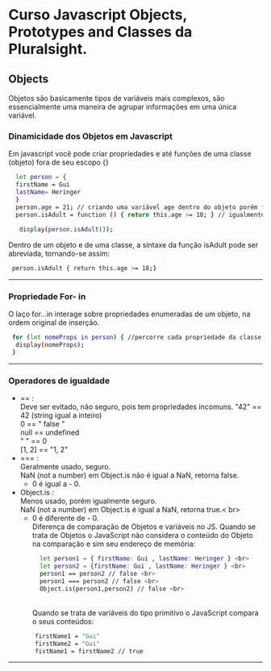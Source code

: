 #  Curso Javascript Objects, Prototypes and Classes da Pluralsight.

## Objects
Objetos são basicamente tipos de variáveis mais complexos, são essencialmente uma maneira de agrupar informações em uma única variável.

### Dinamicidade dos Objetos em Javascript
Em javascript você pode criar propriedades e até funções de uma classe (objeto) fora de seu escopo {}

``` bash
  let person = {
  firstName = Gui
  lastName= Heringer
  }
  person.age = 21; // criando uma variável age dentro do objeto porém fora do escopo
  person.isAdult = function () { return this.age >= 18; } // igualmente criando a função isAdult()
  
   display(person.isAdult());
  ```
 Dentro de um objeto e de uma classe, a sintaxe da função isAdult pode ser abreviada, tornando-se assim:
 ``` bash
  person.isAdult { return this.age >= 18;}
 ```
 ------------------------------------------
 ### Propriedade For- in
 O laço for...in  interage sobre propriedades enumeradas de um objeto, na ordem original de inserção.
 ``` bash
  for (let nomeProps in person) { //percorre cada propriedade da classe person de cima para baixo, atribuindo o valor das variáveis dele à variável nomeProps.
   display(nomeProps);
  }
  ```
  ------------------------------------------
  ### Operadores de igualdade 
  - == : <br>
    Deve ser evitado, não seguro, pois tem propriedades incomuns.
    "42" == 42 (string igual a inteiro) <br>
    0 == " false " <br>
    null == undefined <br>
    " " == 0 <br>
    [1, 2] == "1, 2"<br>
  - === : <br>
    Geralmente usado, seguro. <br>
    NaN (not a number) em Object.is não é igual a NaN, retorna false. <br> 
    + 0 é igual a - 0. <br>
  - Object.is : <br>
    Menos usado, porém igualmente seguro. <br>
    NaN (not a number) em Object.is é igual a NaN, retorna true.< br>
    + 0 é diferente de - 0.<br>
     Diferença de comparação de Objetos e variáveis no JS. 
        Quando se trata de Objetos o JavaScript não considera o conteúdo do Objeto na comparação e sim seu endereço de memória: <br>
      ``` bash
        let person1 = { firstName: Gui , lastName: Heringer } <br>
        let person2 = {firstName: Gui , lastName: Heringer } <br>
        person1 == person2 // false <br>
        person1 === person2 // false <br>
        Object.is(person1,person2) // false <br>
      ```
       <br> Quando se trata de variáveis do tipo primitivo o JavaScript compara o seus conteúdos: <br>
    ``` bash
        firstName1 = "Gui"
        firstName2 = "Gui" 
        fistName1 = firstName2 // true
    ```
 ------------------------------------------

